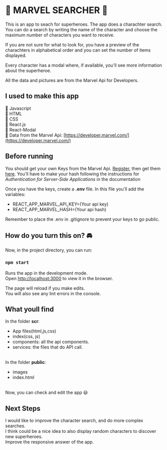 # :star2: MARVEL SEARCHER :star2:

This is an app to seach for superheroes.
The app does a charachter search. 
You can do a search by writing the name of the character and choose the maximum number of characters you want to receive.

If you are not sure for what to look for, you have a preview of the charachters in alphabetical order and you can set the number of items displayed. 

Every character has a modal where, if available, you'll see more information about the superheroe.

All the data and pictures are from the Marvel Api for Developers.

## I used to make this app

:small_blue_diamond: Javascript<br />
:small_blue_diamond: HTML<br />
:small_blue_diamond: CSS<br />
:small_blue_diamond: React.js<br />
:small_blue_diamond: React-Modal<br />
:small_blue_diamond: Data from the Marvel Api: [https://developer.marvel.com/](https://developer.marvel.com/)

## Before running

You should get your own Keys from the Marvel Api. 
[Register](https://www.marvel.com/signin?referer=https%3A%2F%2Fdeveloper.marvel.com%2Faccount), then get them [here](https://developer.marvel.com/account).
You'll have to make your hash following the instructions for _Authentication for Server-Side Applications_ in the documentation<br />

Once you have the keys, create a **.env** file. In this file you'll add the variables:<br />
-  REACT_APP_MARVEL_API_KEY=(Your api key)<br />
-  REACT_APP_MARVEL_HASH=(Your api hash)<br />

Remember to place the .env in .gitignore to prevent your keys to go public.

## How do you turn this on? :oncoming_automobile:

Now, in the project directory, you can run:

### `npm start`

Runs the app in the development mode.<br />
Open [http://localhost:3000](http://localhost:3000) to view it in the browser.

The page will reload if you make edits.<br />
You will also see any lint errors in the console.

## What youll find

In the folder **scr**:<br />
  - App files(html,js,css)<br />
  - index(css, js)
  - components: all the api components.<br />
  - services: the files that do API call.<br /><br />

In the folder **public**:<br />
  - images<br />
  - index.html<br /><br />


Now, you can check and edit the app :smiley:

## Next Steps

I would like to improve the character search, and do more complex searches.<br />
I think could be a nice idea to also display random characters to discover new superheroes. <br />
Improve the responsive answer of the app. <br />


